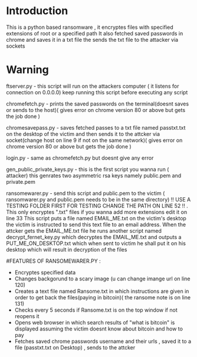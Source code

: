 # Introduction
This is a python based ransomware , it encryptes files with specified extensions of root or a specified path
It also fetched saved passwords in chrome and saves it in a txt file the  sends the txt file to the attacker via sockets

# Warning
ftserver.py - this script will run on the attackers computer ( it listens for connection on 0.0.0.0) keep running this script before executing any script


chromefetch.py - prints the saved passwords on the terminal(doesnt saves or sends to the host)( gives error on chrome version 80 or above but gets the job done )


chromesavepass.py - saves fetched passes to a txt file named passtxt.txt on the desktop of the victim and then sends it to the attcker via socket(change host on line 9 if not on the same network)( gives error on chrome version 80 or above but gets the job done )


login.py - same as chromefetch.py but doesnt give any error 


gen_public_private_keys.py - this is the first script you wanna run ( attacker) this genrates two asymmetric rsa keys namely public.pem and private.pem


ransomewarer.py - send this script and public.pem to the victim ( ransomwarer.py and public.pem needs to be in the same directory) !! USE A TESTING FOLDER FIRST FOR TESTING CHANGE THE PATH ON LINE 52 !! . This only encryptes ".txt" files if you wanna add more extensions edit it on line 33 This script puts a file named EMAIL_ME.txt on the victim's desktop
the victim is instructed to send this text file to an email address. When the attcker gets the EMAIL_ME.txt file he runs another script named decrypt_fernet_key.py which decryptes the EMAIL_ME.txt and outputs a PUT_ME_ON_DESKTOP.txt which when sent to victim he shall put it on his desktop which will result in decryption of the files



#FEATURES OF RANSOMEWARER.PY :
- Encryptes specified data
- Changes backgorund to a scary image (u can change imange url on line 120)
- Creates a text file named Ransome.txt in which instructions are given in order to get back the files(paying in bitcoin)( the ransome note is on line 131)
- Checks every 5 seconds if Ransome.txt is on the top window if not reopens it 
- Opens web browser in which search results of "what is bitcoin" is displayed assuming the victim doesnt know about bitcoin and how to pay
- Fetches saved chrome passwords username and their urls , saved it to a file (passtxt.txt on Desktop) , sends to the attcker
